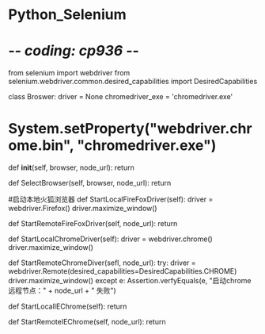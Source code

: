 # Python_Selenium


# -*- coding: cp936 -*-
from selenium import webdriver
from selenium.webdriver.common.desired_capabilities import DesiredCapabilities



class Broswer:
  driver = None
  chromedriver_exe = 'chromedriver.exe'
 # System.setProperty("webdriver.chrome.bin", "chromedriver.exe")

  def __init__(self, browser, node_url):
    return


  def SelectBrowser(self, browser, node_url):
    return


  #启动本地火狐浏览器
  def StartLocalFireFoxDriver(self):
    driver = webdriver.Firefox()
    driver.maximize_window()

  def StartRemoteFireFoxDriver(self, node_url):
    return

  def StartLocalChromeDriver(self):
    driver = webdriver.chrome()
    driver.maximize_window()

  def StartRemoteChromeDiver(sefl, node_url):
    try:
      driver = webdriver.Remote(desired_capabilities=DesiredCapabilities.CHROME)
      driver.maximize_window()
    except e:
      Assertion.verfyEquals(e, "启动chrome远程节点：" + node_url + " 失败")
      

  def StartLocalIEChrome(self):
    return 

  def StartRemoteIEChrome(self, node_url):
    return

